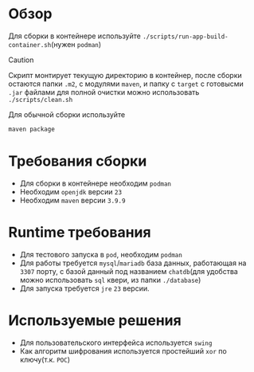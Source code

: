 # Обзор

Для сборки в контейнере используйте `./scripts/run-app-build-container.sh`(нужен `podman`)

> [!CAUTION]
> Скрипт монтирует текущую директорию в контейнер, после сборки остаются папки `.m2`,
> с модулями `maven`, и папку с `target` с готовысми `.jar` файлами
> для полной очистки можно использовать `./scripts/clean.sh`

Для обычной сборки используйте

```bash
maven package
```

# Требования сборки

- Для сборки в контейнере необходим `podman`
- Необходим `openjdk` версии `23`
- Необходим `maven` версии `3.9.9`

# Runtime требования

- Для тестового запуска в `pod`, необходим `podman`
- Для работы требуется `mysql`/`mariadb` база данных, работающая на 
`3307` порту, с базой данный под названием `chatdb`(для удобства можно использовать `sql` квери,
из папки `./database`) 
- Для запуска требуется `jre` `23` версии.

# Используемые решения 

- Для пользовательского интерфейса используется `swing`
- Как алгоритм шифрования используется простейший `xor` по ключу(т.к. `POC`)
